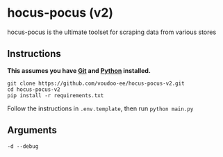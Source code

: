 # hocus-pocus (v2)

hocus-pocus is the ultimate toolset for scraping data from various stores

## Instructions
**This assumes you have [Git](https://git-scm.com/) and [Python](https://www.python.org/) installed.**

```
git clone https://github.com/voudoo-ee/hocus-pocus-v2.git
cd hocus-pocus-v2
pip install -r requirements.txt
```

Follow the instructions in `.env.template`,
then run `python main.py`

## Arguments
`-d --debug` 
